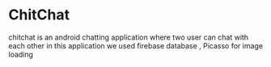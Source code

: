 # ChitChat
chitchat is an android  chatting application where two user can chat with each other 
in this application we used firebase database ,  Picasso for image loading





